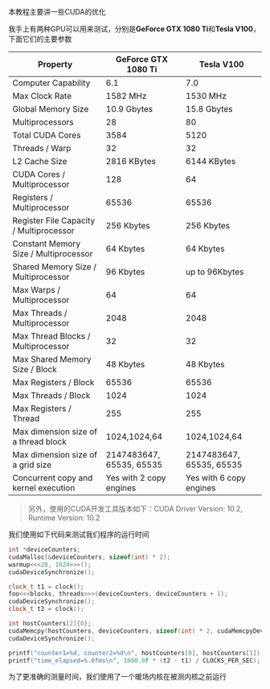 本教程主要讲一些CUDA的优化

我手上有两种GPU可以用来测试，分别是**GeForce GTX 1080 Ti**和**Tesla V100**，下面它们的主要参数

Property|GeForce GTX 1080 Ti|Tesla V100
---|---|---
Computer Capability|6.1|7.0
Max Clock Rate|1582 MHz|1530 MHz
Global Memory Size|10.9 Gbytes|15.8 Gbytes
Multiprocessors|28|80
Total CUDA Cores|3584|5120
Threads / Warp|32|32
L2 Cache Size|2816 KBytes|6144 KBytes
CUDA Cores / Multiprocessor|128|64
Registers / Multiprocessor|65536|65536
Register File Capacity / Multiprocessor|256 Kbytes|256 Kbytes
Constant Memory Size / Multiprocessor|64 Kbytes|64 Kbytes
Shared Memory Size / Multiprocessor|96 Kbytes|up to 96Kbytes
Max Warps / Multiprocessor|64|64
Max Threads / Multiprocessor|2048|2048
Max Thread Blocks / Multiprocessor|32|32
Max Shared Memory Size / Block|48 Kbytes|48 Kbytes
Max Registers / Block|65536|65536
Max Threads / Block|1024|1024
Max Registers / Thread|255|255
Max dimension size of a thread block|1024,1024,64|1024,1024,64
Max dimension size of a grid size|2147483647, 65535, 65535|2147483647, 65535, 65535
Concurrent copy and kernel execution|Yes with 2 copy engines|Yes with 6 copy engines

>另外，使用的CUDA开发工具版本如下：CUDA Driver Version: 10.2, Runtime Version: 10.2

我们使用如下代码来测试我们程序的运行时间
```C++
int *deviceCounters;
cudaMalloc(&deviceCounters, sizeof(int) * 2);
warmup<<<28, 1024>>>();
cudaDeviceSynchronize();

clock_t t1 = clock();
foo<<<blocks, threads>>>(deviceCounters, deviceCounters + 1);
cudaDeviceSynchronize();
clock_t t2 = clock();

int hostCounters[2]{0};
cudaMemcpy(hostCounters, deviceCounters, sizeof(int) * 2, cudaMemcpyDeviceToHost);
cudaDeviceSynchronize();

printf("counter1=%d, counter2=%d\n", hostCounters[0], hostCounters[1]);
printf("time_elapsed=%.0fms\n", 1000.0f * (t2 - t1) / CLOCKS_PER_SEC);
```

为了更准确的测量时间，我们使用了一个暖场内核在被测内核之前运行
